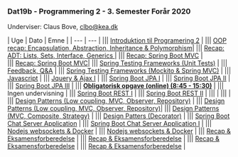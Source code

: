 ### Dat19b - Programmering 2 - 3. Semester Forår 2020
Underviser: Claus Bove, clbo@kea.dk


| Uge | Dato | Emne | 
| --- | --- |
||| [Introduktion til Programering 2](w35_intro.md) | 
||| [OOP recap: Encapsulation, Abstraction, Inheritance & Polymorphism](w36_recap_oop.md)|
||| [Recap: ADT: Lists, Sets, Interface, Generics ](w36_Recap_ADT_Lists_Sets_Maps_Interface_Generics.md)| 
||| [Recap: Spring Boot MVC](w37_recap_mvc_I.md) |  
||| [Recap: Spring Boot MVC](w37_recap_mvc_II.md)|
||| [Spring Testing Frameworks (Unit Tests)](w38_unittest_I.md)	|
||| [Feedback, Q&A](w38_unittest_II.md)	|
||| [Spring Testing Frameworks (Mockito & Spring MVC)](w39_unittest_III.md)	|
||| [Javascript](w39_javascript.md)	|
||| [Jquery & Ajax I](w40_ajax_jquery.md)	|
||| [Spring Boot JPA I](w40_spring_jpa.md)	|
||| [Spring Boot JPA II](w40_spring_jpa.md)	| 
||| [Spring Boot JPA III](w40_spring_jpa.md)	|
||| [**Obligatorisk opgave (online) (8:45 - 15:30)**](w42_obligatorisk_opgave.md)	|
||| Ingen undervisning |
||| [Spring Boot REST I](w43_rest.md)	| 
||| [Spring Boot REST II](w43_rest.md)	|
|||  |
|||  |
||| [Design Patterns (Low coupling, MVC, Observer, Repository)](w45_design_patterns.md)	|
||| [Design Patterns (Low coupling, MVC, Observer, Repository)](w45_design_patterns.md)|
||| [Design Patterns (MVC, Composite, Strategy)](w46_design_patterns_strategy.md)	|
||| [Design Patters (Decorator)](w46_design_patterns_decorator.md)	|
||| [Spring Boot Chat Server Application](w45_Spring_Boot_Chat_Server_Application.md)	|
||| [Spring Boot Chat Server Application I](w45_Spring_Boot_Chat_Server_Application.md)	|
||| [Nodejs websockets & Docker](w48_websockets_node.md)	|
||| [Nodejs websockets & Docker](w48_websockets_node.md)	|
||| [Recap & Eksamensforberedelse](w49_recap_1.md) 	|
||| [Recap & Eksamensforberedelse]() 	|
||| [Recap & Eksamensforberedelse]() 	|
||| [Recap & Eksamensforberedelse]() 	|



<script>  

var dates = [
	{week:35, date: '28/8'},
	{week:36, date:	'3/9' },
	{week: '' ,  date:	'4/9' },
	{week:37, date:	'10/9' },
	{week: ''	, date:'11/9' 	},
	{week:38, date:	'17/9' 	},
	{week: '' , date:	'18/9' 	 },
	{week:39, date:	'24/9' 	 },
	{week: '' ,date:	'25/9' 	 },
	{week:40, date:	'1/10' 	 },
	{week: '' , date:	'2/10' 	 },
	{week:41, date:	'8/10' 	 },
	{week: '' , date:	'9/10' 	 },
	{week:42, date:	'15/10' 	 },
	{week:'' , date:	'16/10' 	 },
	{week:43, date:	'22/10' 	 },
	{week:'' , date:	'23/10' 	 },
	{week:44, date:	'29/10' 	 },
	{week:''  ,date:	'30/11' 	 },
	{week:45, date:	'5/11' 	 },
	{week:''  ,date:	'6/11' 	 },
	{week:46, date:	'12/11' 	 },
	{week:''  ,date:	'13/11' 	 },
	{week:47, date:	'19/11' 	 },
	{week:'' , date:	'20/11' 	 },
	{week:48, date:	'26/11' 	 },
	{week:''  ,date:	'27/11' 	 },
	{week:49, date:	'3/12' 	 },
	{week:''  ,date:	'4/12' 	 },
	{week:50, date:	'10/12' 	 },
	{week:''  ,date:	'11/12' 	 },
	{week:51, date:	'17/12' 	 }

]
var table = document.getElementsByTagName("table");  
var tbody = document.getElementsByTagName("tbody")
var rows = document.getElementsByTagName("tr");  
for(i = 1; i < rows.length; i++){  
  var tds = rows[i].getElementsByTagName("td"); 
  tds[0].innerHTML= dates[i-1].week;
  tds[1].innerHTML= dates[i-1].date;
}
</script>
